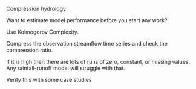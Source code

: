 Compression hydrology

Want to estimate model performance before you start any work?

Use Kolmogorov Complexity.

Compress the observation streamflow time series and check the compression ratio. 

If it is high then there are lots of runs of zero, constant, or missing values. Any rainfall-runoff model will struggle with that.

Verify this with some case studies 
